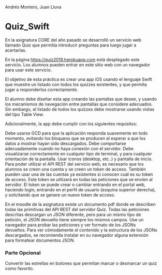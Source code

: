 Andrés Montero, Juan Lluva

# Quiz_Swift

En la asignatura CORE del año pasado se desarrolló un servicio web llamado Quiz que permitía introducir preguntas para luego jugar a acertarlas.

En la página https://quiz2019.herokuapp.com está desplegado este servicio. Los alumnos pueden entrar en este sitio web con un navegador para usar este servicio.

El objetivo de esta práctica es crear una app iOS usando el lenguaje Swift que muestre un listado con todos los quizzes existentes, y que permita jugar a responderlos correctamente.

El alumno debe diseñar esta app creando las pantallas que desee, y usando los mecanismos de navegación entre pantallas que considere adecuados. Sin embargo, el listado de todos los quizzes debe mostrarse usando vistas del tipo Table View.

Adicionalmente, la app debe cumplir con los siguientes requisitos:

Debe usarse GCD para que la aplicación responda suavemente en todo momento, evitando los bloqueos que se producen al esperar a que los datos a mostrar hayan sido descargados.
Debe comportarse adecuadamente cuando no haya conexión con el servidor.
Debe visualizarse correctamente en cualquier tipo de terminal, y para cualquier orientación de la pantalla.
Usar iconos (desktop, etc..) y pantalla de inicio. 
Para poder utilizar el API REST del servicio web, es necesario que los alumnos se creen una cuenta y se creen un token de acceso. También pueden usar una de las cuentas ya existentes si conocen cuál es su token de acceso. Este token se utilizará en todas las peticiones que se envíen al servidor. El token se puede crear o cambiar entrando en el portal web, haciendo login, entrando en el perfil de usuario (esquina superior derecha), y solicitando que se genere un nuevo token de acceso. 

En el moodle de la asignatura existe un documento pdf donde se describen todas las primitivas del API REST del servidor Quiz. Todas las peticiones descritas descargan un JSON diferente, pero para un mismo tipo de petición, el JSON devuelto tiene siempre los mismos campos. Use un navegador para probar las peticiones y ver formato de los JSONs devueltos. Para ver cómodamente el contenido y la estructura de los JSONs descargados, se recomienda instalar en su navegador alguna extensión para formatear documentos JSON.

### Parte Opcional
Convertir las estrellas en botones que permitan marcar o desmarcar un quiz como favorito.

